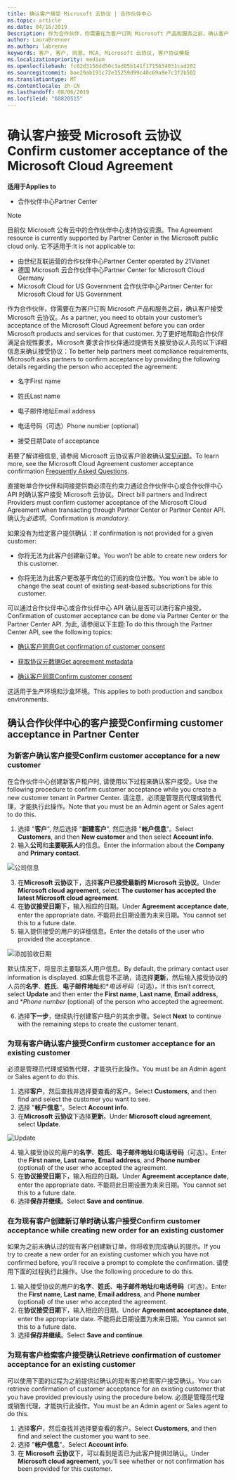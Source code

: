 ```yaml
---
title: 确认客户接受 Microsoft 云协议 | 合作伙伴中心
ms.topic: article
ms.date: 04/16/2019
Description: 作为合作伙伴，你需要在为客户订购 Microsoft 产品和服务之前，确认客户接受 Microsoft 云协议。 为了更好地帮助合作伙伴满足合规性要求, Microsoft 要求合作伙伴提供与接受协议的人员有关的特定详细信息, 以确认验收。
author: LauraBrenner
ms.author: labrenne
keywords: 客户, 客户, 同意, MCA, Microsoft 云协议, 客户协议模板
ms.localizationpriority: medium
ms.openlocfilehash: fc82d3156dd50c3ad05b141f1715634031cad202
ms.sourcegitcommit: bae29ab191c72e15259d99c40c69a9e7c3f2b502
ms.translationtype: MT
ms.contentlocale: zh-CN
ms.lasthandoff: 08/06/2019
ms.locfileid: "68820515"
---
```

# <a name="confirm-customer-acceptance-of-the-microsoft-cloud-agreement"></a><span data-ttu-id="afca5-105">确认客户接受 Microsoft 云协议</span><span class="sxs-lookup"><span data-stu-id="afca5-105">Confirm customer acceptance of the Microsoft Cloud Agreement</span></span>

<span data-ttu-id="afca5-106">**适用于**</span><span class="sxs-lookup"><span data-stu-id="afca5-106">**Applies to**</span></span>
-  <span data-ttu-id="afca5-107">合作伙伴中心</span><span class="sxs-lookup"><span data-stu-id="afca5-107">Partner Center</span></span>

> [!NOTE]
> <span data-ttu-id="afca5-108">目前仅 Microsoft 公有云中的合作伙伴中心支持协议资源。</span><span class="sxs-lookup"><span data-stu-id="afca5-108">The Agreement resource is currently supported by Partner Center in the Microsoft public cloud only.</span></span> <span data-ttu-id="afca5-109">它不适用于:</span><span class="sxs-lookup"><span data-stu-id="afca5-109">It is not applicable to:</span></span>
> * <span data-ttu-id="afca5-110">由世纪互联运营的合作伙伴中心</span><span class="sxs-lookup"><span data-stu-id="afca5-110">Partner Center operated by 21Vianet</span></span>
> * <span data-ttu-id="afca5-111">德国 Microsoft 云合作伙伴中心</span><span class="sxs-lookup"><span data-stu-id="afca5-111">Partner Center for Microsoft Cloud Germany</span></span>
> * <span data-ttu-id="afca5-112">Microsoft Cloud for US Government 合作伙伴中心</span><span class="sxs-lookup"><span data-stu-id="afca5-112">Partner Center for Microsoft Cloud for US Government</span></span>

<span data-ttu-id="afca5-113">作为合作伙伴，你需要在为客户订购 Microsoft 产品和服务之前，确认客户接受 Microsoft 云协议。</span><span class="sxs-lookup"><span data-stu-id="afca5-113">As a partner, you need to obtain your customer’s acceptance of the Microsoft Cloud Agreement before you can order Microsoft products and services for that customer.</span></span> <span data-ttu-id="afca5-114">为了更好地帮助合作伙伴满足合规性要求，Microsoft 要求合作伙伴通过提供有关接受协议人员的以下详细信息来确认接受协议：</span><span class="sxs-lookup"><span data-stu-id="afca5-114">To better help partners meet compliance requirements, Microsoft asks partners to confirm acceptance by providing the following details regarding the person who accepted the agreement:</span></span> 

-   <span data-ttu-id="afca5-115">名字</span><span class="sxs-lookup"><span data-stu-id="afca5-115">First name</span></span>

-   <span data-ttu-id="afca5-116">姓氏</span><span class="sxs-lookup"><span data-stu-id="afca5-116">Last name</span></span>

-   <span data-ttu-id="afca5-117">电子邮件地址</span><span class="sxs-lookup"><span data-stu-id="afca5-117">Email address</span></span>

-   <span data-ttu-id="afca5-118">电话号码（可选）</span><span class="sxs-lookup"><span data-stu-id="afca5-118">Phone number (optional)</span></span>

-   <span data-ttu-id="afca5-119">接受日期</span><span class="sxs-lookup"><span data-stu-id="afca5-119">Date of acceptance</span></span>

<span data-ttu-id="afca5-120">若要了解详细信息, 请参阅 Microsoft 云协议客户验收确认[常见问题](https://docs.microsoft.com/partner-center/confirm-consent-faq)。</span><span class="sxs-lookup"><span data-stu-id="afca5-120">To learn more, see the Microsoft Cloud Agreement customer acceptance confirmation [Frequently Asked Questions](https://docs.microsoft.com/partner-center/confirm-consent-faq).</span></span>

<span data-ttu-id="afca5-121">直接帐单合作伙伴和间接提供商必须在约束力通过合作伙伴中心或合作伙伴中心 API 时确认客户接受 Microsoft 云协议。</span><span class="sxs-lookup"><span data-stu-id="afca5-121">Direct bill partners and Indirect Providers must confirm customer acceptance of the Microsoft Cloud Agreement when transacting through Partner Center or Partner Center API.</span></span> <span data-ttu-id="afca5-122">确认为*必选项*。</span><span class="sxs-lookup"><span data-stu-id="afca5-122">Confirmation is *mandatory*.</span></span>

<span data-ttu-id="afca5-123">如果没有为给定客户提供确认：</span><span class="sxs-lookup"><span data-stu-id="afca5-123">If confirmation is not provided for a given customer:</span></span>

-   <span data-ttu-id="afca5-124">你将无法为此客户创建新订单。</span><span class="sxs-lookup"><span data-stu-id="afca5-124">You won’t be able to create new orders for this customer.</span></span>

-   <span data-ttu-id="afca5-125">你将无法为此客户更改基于席位的订阅的席位计数。</span><span class="sxs-lookup"><span data-stu-id="afca5-125">You won’t be able to change the seat count of existing seat-based subscriptions for this customer.</span></span>

<span data-ttu-id="afca5-126">可以通过合作伙伴中心或合作伙伴中心 API 确认是否可以进行客户接受。</span><span class="sxs-lookup"><span data-stu-id="afca5-126">Confirmation of customer acceptance can be done via Partner Center or the Partner Center API.</span></span> <span data-ttu-id="afca5-127">为此, 请参阅以下主题:</span><span class="sxs-lookup"><span data-stu-id="afca5-127">To do this through the Partner Center API, see the following topics:</span></span> 

-   [<span data-ttu-id="afca5-128">确认客户同意</span><span class="sxs-lookup"><span data-stu-id="afca5-128">Get confirmation of customer consent</span></span>](https://docs.microsoft.com/partner-center/develop/get-confirmation-of-customer-consent)

-   [<span data-ttu-id="afca5-129">获取协议元数据</span><span class="sxs-lookup"><span data-stu-id="afca5-129">Get agreement metadata</span></span>](https://docs.microsoft.com/partner-center/develop/get-agreement-metadata)

-   [<span data-ttu-id="afca5-130">确认客户同意</span><span class="sxs-lookup"><span data-stu-id="afca5-130">Confirm customer consent</span></span>](https://docs.microsoft.com/partner-center/develop/confirm-customer-consent)


<span data-ttu-id="afca5-131">这适用于生产环境和沙盒环境。</span><span class="sxs-lookup"><span data-stu-id="afca5-131">This applies to both production and sandbox environments.</span></span>

## <a name="confirming-customer-acceptance-in-partner-center"></a><span data-ttu-id="afca5-132">确认合作伙伴中心的客户接受</span><span class="sxs-lookup"><span data-stu-id="afca5-132">Confirming customer acceptance in Partner Center</span></span>

### <a name="confirm-customer-acceptance-for-a-new-customer"></a><span data-ttu-id="afca5-133">为新客户确认客户接受</span><span class="sxs-lookup"><span data-stu-id="afca5-133">Confirm customer acceptance for a new customer</span></span>

<span data-ttu-id="afca5-134">在合作伙伴中心创建新客户租户时, 请使用以下过程来确认客户接受。</span><span class="sxs-lookup"><span data-stu-id="afca5-134">Use the following procedure to confirm customer acceptance while you create a new customer tenant in Partner Center.</span></span> <span data-ttu-id="afca5-135">请注意，必须是管理员代理或销售代理，才能执行此操作。</span><span class="sxs-lookup"><span data-stu-id="afca5-135">Note that you must be an Admin agent or Sales agent to do this.</span></span>

1. <span data-ttu-id="afca5-136">选择 "**客户**", 然后选择 "**新建客户**", 然后选择 "**帐户信息**"。</span><span class="sxs-lookup"><span data-stu-id="afca5-136">Select **Customers**, and then **New customer** and then select **Account info**.</span></span>
2. <span data-ttu-id="afca5-137">输入**公司**和**主要联系人**的信息。</span><span class="sxs-lookup"><span data-stu-id="afca5-137">Enter the information about the **Company** and **Primary contact**.</span></span>

![公司信息](images/mca/mca1.png)

3. <span data-ttu-id="afca5-139">在**Microsoft 云协议**下，选择**客户已接受最新的 Microsoft 云协议**。</span><span class="sxs-lookup"><span data-stu-id="afca5-139">Under **Microsoft cloud agreement**, select **The customer has accepted the latest Microsoft cloud agreement**.</span></span>
4. <span data-ttu-id="afca5-140">在**协议接受日期**下，输入相应的日期。</span><span class="sxs-lookup"><span data-stu-id="afca5-140">Under **Agreement acceptance date**, enter the appropriate date.</span></span> <span data-ttu-id="afca5-141">不能将此日期设置为未来日期。</span><span class="sxs-lookup"><span data-stu-id="afca5-141">You cannot set this to a future date.</span></span>
5. <span data-ttu-id="afca5-142">输入提供接受的用户的详细信息。</span><span class="sxs-lookup"><span data-stu-id="afca5-142">Enter the details of the user who provided the acceptance.</span></span>

![添加验收日期](images/mca/MCA3.png)

<span data-ttu-id="afca5-144">默认情况下，将显示主要联系人用户信息。</span><span class="sxs-lookup"><span data-stu-id="afca5-144">By default, the primary contact user information is displayed.</span></span> <span data-ttu-id="afca5-145">如果此信息不正确，请选择**更新**，然后输入接受协议的人员的**名字**、**姓氏**、**电子邮件地址**和\**电话号码*（可选）。</span><span class="sxs-lookup"><span data-stu-id="afca5-145">If this isn’t correct, select **Update** and then enter the **First name**, **Last name**, **Email address**, and \**Phone number* (optional) of the person who accepted the agreement.</span></span>

6. <span data-ttu-id="afca5-146">选择**下一步**，继续执行创建客户租户的其余步骤。</span><span class="sxs-lookup"><span data-stu-id="afca5-146">Select **Next** to continue with the remaining steps to create the customer tenant.</span></span>

### <a name="confirm-customer-acceptance-for-an-existing-customer"></a><span data-ttu-id="afca5-147">为现有客户确认客户接受</span><span class="sxs-lookup"><span data-stu-id="afca5-147">Confirm customer acceptance for an existing customer</span></span>

<span data-ttu-id="afca5-148">必须是管理员代理或销售代理，才能执行此操作。</span><span class="sxs-lookup"><span data-stu-id="afca5-148">You must be an Admin agent or Sales agent to do this.</span></span>

1. <span data-ttu-id="afca5-149">选择**客户**，然后查找并选择要查看的客户。</span><span class="sxs-lookup"><span data-stu-id="afca5-149">Select **Customers**, and then find and select the customer you want to see.</span></span>
2. <span data-ttu-id="afca5-150">选择 "**帐户信息**"。</span><span class="sxs-lookup"><span data-stu-id="afca5-150">Select **Account info**.</span></span>
3. <span data-ttu-id="afca5-151">在**Microsoft 云协议**下选择**更新**。</span><span class="sxs-lookup"><span data-stu-id="afca5-151">Under **Microsoft cloud agreement**, select **Update**.</span></span>

![Update](images/mca/mca4.png)

4. <span data-ttu-id="afca5-153">输入接受协议的用户的**名字**、**姓氏**、**电子邮件地址**和**电话号码**（可选）。</span><span class="sxs-lookup"><span data-stu-id="afca5-153">Enter the **First name**, **Last name**, **Email address**, and **Phone number** (optional) of the user who accepted the agreement.</span></span>
5. <span data-ttu-id="afca5-154">在**协议接受日期**下，输入相应的日期。</span><span class="sxs-lookup"><span data-stu-id="afca5-154">Under **Agreement acceptance date**, enter the appropriate date.</span></span> <span data-ttu-id="afca5-155">不能将此日期设置为未来日期。</span><span class="sxs-lookup"><span data-stu-id="afca5-155">You cannot set this to a future date.</span></span>
6. <span data-ttu-id="afca5-156">选择**保存并继续**。</span><span class="sxs-lookup"><span data-stu-id="afca5-156">Select **Save and continue**.</span></span>

### <a name="confirm-customer-acceptance-while-creating-new-order-for-an-existing-customer"></a><span data-ttu-id="afca5-157">在为现有客户创建新订单时确认客户接受</span><span class="sxs-lookup"><span data-stu-id="afca5-157">Confirm customer acceptance while creating new order for an existing customer</span></span>

<span data-ttu-id="afca5-158">如果为之前未确认过的现有客户创建新订单，你将收到完成确认的提示。</span><span class="sxs-lookup"><span data-stu-id="afca5-158">If you try to create a new order for an existing customer which you have not confirmed before, you’ll receive a prompt to complete the confirmation.</span></span> <span data-ttu-id="afca5-159">请使用下面的过程执行此操作。</span><span class="sxs-lookup"><span data-stu-id="afca5-159">Use the following procedure to do this.</span></span>

1. <span data-ttu-id="afca5-160">输入接受协议的用户的**名字**、**姓氏**、**电子邮件地址**和**电话号码**（可选）。</span><span class="sxs-lookup"><span data-stu-id="afca5-160">Enter the **First name**, **Last name**, **Email address**, and **Phone number** (optional) of the user who accepted the agreement.</span></span>
2. <span data-ttu-id="afca5-161">在**协议接受日期**下，输入相应的日期。</span><span class="sxs-lookup"><span data-stu-id="afca5-161">Under **Agreement acceptance date**, enter the appropriate date.</span></span> <span data-ttu-id="afca5-162">不能将此日期设置为未来日期。</span><span class="sxs-lookup"><span data-stu-id="afca5-162">You cannot set this to a future date.</span></span>
3. <span data-ttu-id="afca5-163">选择**保存并继续**。</span><span class="sxs-lookup"><span data-stu-id="afca5-163">Select **Save and continue**.</span></span>

### <a name="retrieve-confirmation-of-customer-acceptance-for-an-existing-customer"></a><span data-ttu-id="afca5-164">为现有客户检索客户接受确认</span><span class="sxs-lookup"><span data-stu-id="afca5-164">Retrieve confirmation of customer acceptance for an existing customer</span></span>

<span data-ttu-id="afca5-165">可以使用下面的过程为之前提供过确认的现有客户检索客户接受确认。</span><span class="sxs-lookup"><span data-stu-id="afca5-165">You can retrieve confirmation of customer acceptance for an existing customer that you have provided previously using the procedure below.</span></span> <span data-ttu-id="afca5-166">必须是管理员代理或销售代理，才能执行此操作。</span><span class="sxs-lookup"><span data-stu-id="afca5-166">You must be an Admin agent or Sales agent to do this.</span></span>

1. <span data-ttu-id="afca5-167">选择**客户**，然后查找并选择要查看的客户。</span><span class="sxs-lookup"><span data-stu-id="afca5-167">Select **Customers**, and then find and select the customer you want to see.</span></span>
2. <span data-ttu-id="afca5-168">选择 "**帐户信息**"。</span><span class="sxs-lookup"><span data-stu-id="afca5-168">Select **Account info**.</span></span>
3. <span data-ttu-id="afca5-169">在 **Microsoft 云协议**下，可以看到是否已为此客户提供过确认。</span><span class="sxs-lookup"><span data-stu-id="afca5-169">Under **Microsoft cloud agreement**, you’ll see whether or not confirmation has been provided for this customer.</span></span>
